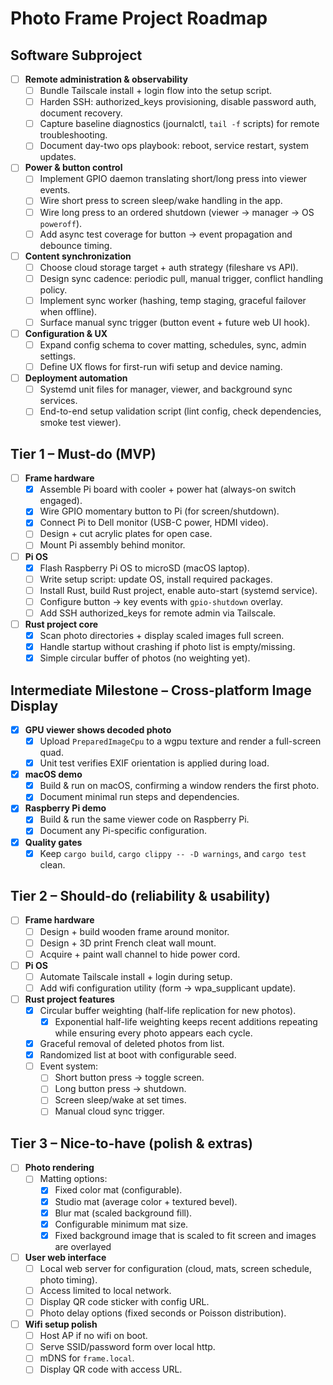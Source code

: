 # Photo Frame Project Roadmap

## Software Subproject

- [ ] **Remote administration & observability**
  - [ ] Bundle Tailscale install + login flow into the setup script.
  - [ ] Harden SSH: authorized_keys provisioning, disable password auth, document recovery.
  - [ ] Capture baseline diagnostics (journalctl, `tail -f` scripts) for remote troubleshooting.
  - [ ] Document day-two ops playbook: reboot, service restart, system updates.
- [ ] **Power & button control**
  - [ ] Implement GPIO daemon translating short/long press into viewer events.
  - [ ] Wire short press to screen sleep/wake handling in the app.
  - [ ] Wire long press to an ordered shutdown (viewer → manager → OS `poweroff`).
  - [ ] Add async test coverage for button → event propagation and debounce timing.
- [ ] **Content synchronization**
  - [ ] Choose cloud storage target + auth strategy (fileshare vs API).
  - [ ] Design sync cadence: periodic pull, manual trigger, conflict handling policy.
  - [ ] Implement sync worker (hashing, temp staging, graceful failover when offline).
  - [ ] Surface manual sync trigger (button event + future web UI hook).
- [ ] **Configuration & UX**
  - [ ] Expand config schema to cover matting, schedules, sync, admin settings.
  - [ ] Define UX flows for first-run wifi setup and device naming.
- [ ] **Deployment automation**
  - [ ] Systemd unit files for manager, viewer, and background sync services.
  - [ ] End-to-end setup validation script (lint config, check dependencies, smoke test viewer).

## Tier 1 – Must-do (MVP)

- [ ] **Frame hardware**
  - [x] Assemble Pi board with cooler + power hat (always-on switch engaged).
  - [x] Wire GPIO momentary button to Pi (for screen/shutdown).
  - [x] Connect Pi to Dell monitor (USB-C power, HDMI video).
  - [ ] Design + cut acrylic plates for open case.
  - [ ] Mount Pi assembly behind monitor.
- [ ] **Pi OS**
  - [x] Flash Raspberry Pi OS to microSD (macOS laptop).
  - [ ] Write setup script: update OS, install required packages.
  - [ ] Install Rust, build Rust project, enable auto-start (systemd service).
  - [ ] Configure button → key events with `gpio-shutdown` overlay.
  - [ ] Add SSH authorized_keys for remote admin via Tailscale.
- [ ] **Rust project core**
  - [x] Scan photo directories + display scaled images full screen.
  - [x] Handle startup without crashing if photo list is empty/missing.
  - [x] Simple circular buffer of photos (no weighting yet).

## Intermediate Milestone – Cross-platform Image Display

- [x] **GPU viewer shows decoded photo**
  - [x] Upload `PreparedImageCpu` to a wgpu texture and render a full-screen quad.
  - [x] Unit test verifies EXIF orientation is applied during load.
- [x] **macOS demo**
  - [x] Build & run on macOS, confirming a window renders the first photo.
  - [x] Document minimal run steps and dependencies.
- [x] **Raspberry Pi demo**
  - [x] Build & run the same viewer code on Raspberry Pi.
  - [x] Document any Pi-specific configuration.
- [x] **Quality gates**
  - [x] Keep `cargo build`, `cargo clippy -- -D warnings`, and `cargo test` clean.

## Tier 2 – Should-do (reliability & usability)

- [ ] **Frame hardware**
  - [ ] Design + build wooden frame around monitor.
  - [ ] Design + 3D print French cleat wall mount.
  - [ ] Acquire + paint wall channel to hide power cord.
- [ ] **Pi OS**
  - [ ] Automate Tailscale install + login during setup.
  - [ ] Add wifi configuration utility (form → wpa_supplicant update).
- [ ] **Rust project features**
  - [x] Circular buffer weighting (half-life replication for new photos).
    - [x] Exponential half-life weighting keeps recent additions repeating while ensuring every photo appears each cycle.
  - [x] Graceful removal of deleted photos from list.
  - [x] Randomized list at boot with configurable seed.
  - [ ] Event system:
    - [ ] Short button press → toggle screen.
    - [ ] Long button press → shutdown.
    - [ ] Screen sleep/wake at set times.
    - [ ] Manual cloud sync trigger.

## Tier 3 – Nice-to-have (polish & extras)

- [ ] **Photo rendering**
  - [ ] Matting options:
    - [x] Fixed color mat (configurable).
    - [x] Studio mat (average color + textured bevel).
    - [x] Blur mat (scaled background fill).
    - [x] Configurable minimum mat size.
    - [x] Fixed background image that is scaled to fit screen and images are overlayed
- [ ] **User web interface**
  - [ ] Local web server for configuration (cloud, mats, screen schedule, photo timing).
  - [ ] Access limited to local network.
  - [ ] Display QR code sticker with config URL.
  - [ ] Photo delay options (fixed seconds or Poisson distribution).
- [ ] **Wifi setup polish**
  - [ ] Host AP if no wifi on boot.
  - [ ] Serve SSID/password form over local http.
  - [ ] mDNS for `frame.local`.
  - [ ] Display QR code with access URL.
